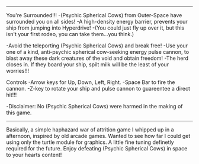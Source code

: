 -------------------------------------------------------------------------------------------------------------------------------------------------------------------------
You're Surrounded!!!
-(Psychic Spherical Cows)  from Outer-Space have surrounded you on all sides!
-A high-density energy barrier, prevents your ship from jumping into Hyperdrive!
-(You could just fly up over it, but this isn't your first rodeo, you can take them...you think.)

-Avoid the teleporting (Psychic Spherical Cows) and break free!
-Use your one of a kind, anti-psychic spherical cow-seeking energy pulse cannon, to 
blast away these dark creatures of the void and obtain freedom! 
-The herd closes in. If they board your ship, spilt milk will be the least of your worries!!!

Controls
-Arrow keys for Up, Down, Left, Right.
-Space Bar to fire the cannon.
-Z-key to rotate your ship and pulse cannon to guareentee a direct hit!!!


-Disclaimer:
No (Psychic Spherical Cows) were harmed in the making of this game.

------------------------------------------------------------------------------------------------------------------------------------------------------------------------
Basically, a simple haphazard war of attrition game I whipped up in a afternoon, inspired by old arcade games.
Wanted to see how far I could get using only the turtle module for graphics.
A little fine tuning definetly required for the future.
Enjoy defeating (Psychic Spherical Cows)  in space to your hearts content!
